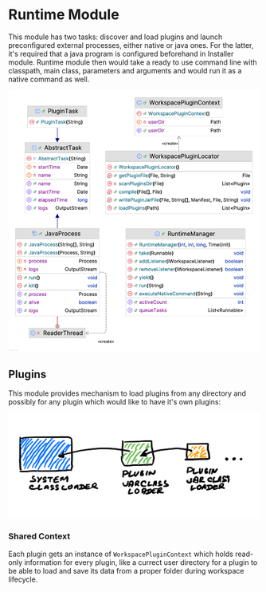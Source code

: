 # Runtime Module

This module has two tasks: discover and load plugins and launch preconfigured external 
processes, either native or java ones. For the latter, it's required that a java program is 
configured beforehand in Installer module. Runtime module then would take a ready to use
command line with classpath, main class, parameters and arguments and would run it as a native command as well.


<img src="./doc/runtime.png" alt="drawing" width="800px"/>


## Plugins

This module provides mechanism to load plugins from any directory and possibly
for any plugin which would like to have it's own plugins:


<img src="./doc/plugins_chaining.png" alt="drawing" width="600px"/>

### Shared Context 

Each plugin gets an instance of <code>WorkspacePluginContext</code> which 
holds read-only information for every plugin, like a currect user directory for a plugin
to be able to load and save its data from a proper folder during workspace lifecycle.

### 
